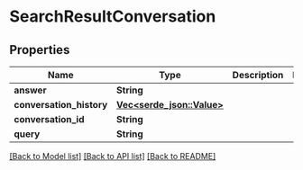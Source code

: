 # SearchResultConversation

## Properties

Name | Type | Description | Notes
------------ | ------------- | ------------- | -------------
**answer** | **String** |  | 
**conversation_history** | [**Vec<serde_json::Value>**](serde_json::Value.md) |  | 
**conversation_id** | **String** |  | 
**query** | **String** |  | 

[[Back to Model list]](../README.md#documentation-for-models) [[Back to API list]](../README.md#documentation-for-api-endpoints) [[Back to README]](../README.md)



